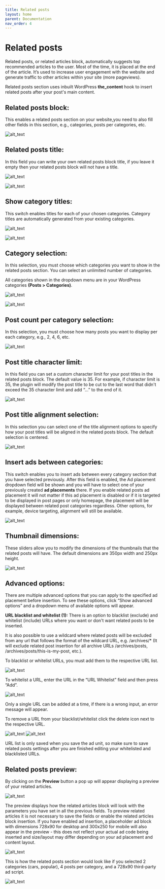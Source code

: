 ```yaml
---
title: Related posts
layout: home
parent: Documentation
nav_order: 4
---
```


# Related posts

Related posts, or related articles block, automatically suggests top recommended articles to the user. Most of the time, it is placed at the end of the article. It’s used to increase user engagement with the website and generate traffic to other articles within your site (more pageviews).

Related posts section uses inbuilt WordPress **the_content** hook to insert related posts after your post's main content.


## Related posts block:

This enables a related posts section on your website,you need to also fill other fields in this section, e.g., categories, posts per categories, etc.

![alt_text](../images/image33.png)


## Related posts title:

In this field you can write your own related posts block title, if you leave it empty then your related posts block will not have a title.

![alt_text](../images/image-related-p-title.png)

![alt_text](../images/image-related-p-title-example.png)


## Show category titles:

This switch enables titles for each of your chosen categories. Category titles are automatically generated from your existing categories.

![alt_text](../images/image-related-p-cat-title.png)

![alt_text](../images/image-related-p-cat-title-example.png)


## Category selection:

In this selection, you must choose which categories you want to show in the related posts section. You can select an unlimited number of categories.

All categories shown in the dropdown menu are in your WordPress categories **(Posts > Categories)**.

![alt_text](../images/image34.png)

![alt_text](../images/image35.png)


## Post count per category selection:

In this selection, you must choose how many posts you want to display per each category, e.g., 2, 4, 6, etc.

![alt_text](../images/image36.png)


## Post title character limit:

In this field you can set a custom character limit for your post titles in the related posts block. The default value is 35. For example, if character limit is 35, the plugin will modify the post title to be cut to the last word that didn't exceed the 35 character limit and add “...” to the end of it.

![alt_text](../images/r-p-title-char-limit.png)


## Post title alignment selection:

In this selection you can select one of the title alignment options to specify how your post titles will be aligned in the related posts block. The default selection is centered.

![alt_text](../images/r-p-title-alignment.png)


## Insert ads between categories:

This switch enables you to insert ads between every category section that you have selected previously. After this field is enabled, the Ad placement dropdown field will be shown and you will have to select one of your previously created **ad placements** there. If you enable related posts ad placement it will not matter if this ad placement is disabled or if it is targeted to be displayed in post pages or only homepage, the placement will be displayed between related post categories regardless. Other options, for example, device targeting, alignment will still be available.

![alt_text](../images/r-p-ads.png)


## Thumbnail dimensions:

These sliders allow you to modify the dimensions of the thumbnails that the related posts will have. The default dimensions are 350px width and 250px height.

![alt_text](../images/r-p-thumbnail-dimensions.png)


## Advanced options:

There are multiple advanced options that you can apply to the specified ad placement before insertion. To see these options, click “Show advanced options” and a dropdown menu of available options will appear.

**URL blacklist and whitelist (1):**
There is an option to blacklist (exclude) and whitelist (include) URLs where you want or don't want related posts to be inserted.

It is also possible to use a wildcard where related posts will be excluded from any url that follows the format of the wildcard URL, e.g. /archives/* (It will exclude related post insertion for all archive URLs /archives/posts, /archives/posts/this-is-my-post, etc.).

To blacklist or whitelist URLs, you must add them to the respective URL list. 

![alt_text](../images/image-blacklist-add.png)

To whitelist a URL, enter the URL in the “URL Whitelist” field and then press “Add”.

![alt_text](../images/image-whitelist-add.png)

Only a single URL can be added at a time, if there is a wrong input, an error message will appear.

To remove a URL from your blacklist/whitelist click the delete icon next to the respective URL.

![alt_text](../images/image-blacklist-delete.png)
![alt_text](../images/image-whitelist-delete.png)

URL list is only saved when you save the ad unit, so make sure to save related posts settings after you are finished editing your whitelisted and blacklisted URLs.


## Related posts preview:

By clicking on the **Preview** button a pop up will appear displaying a preview of your related articles.

![alt_text](../images/image-related-preview-btn.png)

The preview displays how the related articles block will look with the parameters you have set in all the previous fields. To preview related articles it is not necessary to save the fields or enable the related articles block insertion. If you have enabled ad insertion, a placeholder ad block with dimensions 728x90 for desktop and 300x250 for mobile will also appear in the preview - this does not reflect your actual ad code being inserted and size/layout may differ depending on your ad placement and content layout.

![alt_text](../images/image-related-preview.png)

This is how the related posts section would look like if you selected 2 categories (cars, popular), 4 posts per category, and a 728x90 third-party ad script. 

![alt_text](../images/image38.png)
